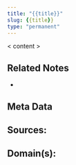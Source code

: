 ```yaml
---
title: "{{title}}"
slug: {{title}}
type: "permanent"
---
```


< content >

## Related Notes
- 

## Meta Data

**Sources:** 
- 
**Domain(s):**
- 
